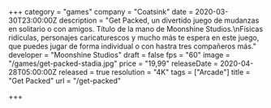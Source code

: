 +++
category = "games"
company = "Coatsink"
date = 2020-03-30T23:00:00Z
description = "Get Packed, un divertido juego de mudanzas en solitario o con amigos. Título de la mano de Moonshine Studios.\nFísicas ridículas, personajes caricaturescos y mucho más te espera en este juego, que puedes jugar de forma individual o con hastra tres compañeros más."
developer = "Moonshine Studios"
draft = false
fps = "60"
image = "/games/get-packed-stadia.jpg"
price = "19,99"
releaseDate = 2020-04-28T05:00:00Z
released = true
resolution = "4K"
tags = ["Arcade"]
title = "Get Packed"
url = "/get-packed"

+++
